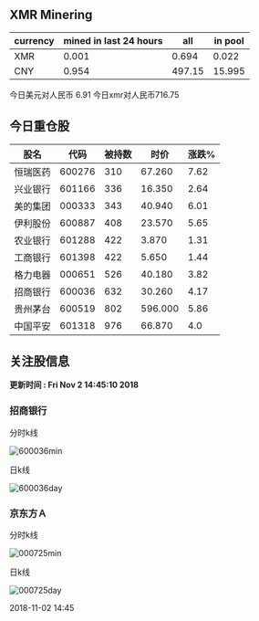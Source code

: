 ## XMR Minering

|currency|mined in last 24 hours|all|in pool|
|---|---|---|---|
|XMR|0.001|0.694|0.022|
|CNY|0.954|497.15|15.995|

今日美元对人民币 6.91	今日xmr对人民币716.75


## 今日重仓股 

|股名|代码|被持数|时价|涨跌%|
|---|---|---|---|---|
|恒瑞医药|600276|310|67.260|7.62|
|兴业银行|601166|336|16.350|2.64|
|美的集团|000333|343|40.940|6.01|
|伊利股份|600887|408|23.570|5.65|
|农业银行|601288|422|3.870|1.31|
|工商银行|601398|422|5.650|1.44|
|格力电器|000651|526|40.180|3.82|
|招商银行|600036|632|30.260|4.17|
|贵州茅台|600519|802|596.000|5.86|
|中国平安|601318|976|66.870|4.0|

## 关注股信息
**更新时间 : Fri Nov  2 14:45:10 2018**
### 招商银行 
分时k线

![600036min](http://image.sinajs.cn/newchart/min/n/sh600036.gif)

日k线

![600036day](http://image.sinajs.cn/newchart/daily/n/sh600036.gif)

### 京东方Ａ 
分时k线

![000725min](http://image.sinajs.cn/newchart/min/n/sz000725.gif)

日k线

![000725day](http://image.sinajs.cn/newchart/daily/n/sz000725.gif)

2018-11-02 14:45